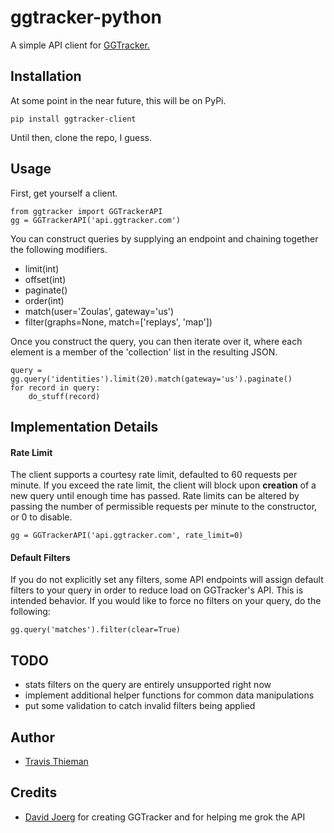 ggtracker-python
================

A simple API client for [GGTracker.](http://ggtracker.com)

## Installation

At some point in the near future, this will be on PyPi.

    pip install ggtracker-client

Until then, clone the repo, I guess.

## Usage

First, get yourself a client.

    from ggtracker import GGTrackerAPI
    gg = GGTrackerAPI('api.ggtracker.com')

You can construct queries by supplying an endpoint and chaining together the following modifiers.

  * limit(int)
  * offset(int)
  * paginate()
  * order(int)
  * match(user='Zoulas', gateway='us')
  * filter(graphs=None, match=['replays', 'map'])

Once you construct the query, you can then iterate over it, where each element is a member of the 'collection' list in the resulting JSON.

    query = gg.query('identities').limit(20).match(gateway='us').paginate()
    for record in query:
        do_stuff(record)

## Implementation Details

#### Rate Limit

The client supports a courtesy rate limit, defaulted to 60 requests per minute. If you exceed the rate limit, the client will block upon **creation** of a new query until enough time has passed. Rate limits can be altered by passing the number of permissible requests per minute to the constructor, or 0 to disable.

    gg = GGTrackerAPI('api.ggtracker.com', rate_limit=0)

#### Default Filters

If you do not explicitly set any filters, some API endpoints will assign default filters to your query in order to reduce load on GGTracker's API. This is intended behavior. If you would like to force no filters on your query, do the following:

    gg.query('matches').filter(clear=True)

## TODO

  * stats filters on the query are entirely unsupported right now
  * implement additional helper functions for common data manipulations
  * put some validation to catch invalid filters being applied

## Author

 * [Travis Thieman](https://twitter.com/thieman)

## Credits

 * [David Joerg](https://twitter.com/dsjoerg) for creating GGTracker and for helping me grok the API
